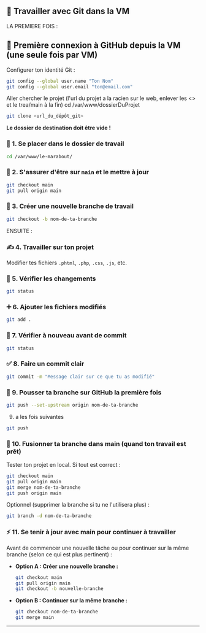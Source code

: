 ## 🔄 Travailler avec Git dans la VM
LA PREMIERE FOIS :

## 🔑 Première connexion à GitHub depuis la VM (une seule fois par VM)

Configurer ton identité Git :
```bash
git config --global user.name "Ton Nom"
git config --global user.email "ton@email.com"
```
Aller chercher le projet (l'url du projet a la racien sur le web, enlever les <> et le trea/main à la fin)
cd /var/www/dossierDuProjet
```bash
git clone <url_du_dépôt_git>
```
**Le dossier de destination doit être vide !**

### 📍 1. Se placer dans le dossier de travail
```bash
cd /var/www/le-marabout/
```

### 🌱 2. S'assurer d'être sur `main` et le mettre à jour
```bash
git checkout main
git pull origin main
```

### 🌿 3. Créer une nouvelle branche de travail
```bash
git checkout -b nom-de-ta-branche
```

ENSUITE :
### ✍️ 4. Travailler sur ton projet
Modifier tes fichiers `.phtml`, `.php`, `.css`, `.js`, etc.

### 🔎 5. Vérifier les changements
```bash
git status
```

### ➕ 6. Ajouter les fichiers modifiés
```bash
git add .
```

### 🧹 7. Vérifier à nouveau avant de commit
```bash
git status
```

### ✅ 8. Faire un commit clair
```bash
git commit -m "Message clair sur ce que tu as modifié"
```

### 🚀 9. Pousser ta branche sur GitHub la première fois
```bash
git push --set-upstream origin nom-de-ta-branche
```
9. a les fois suivantes 
```bash
git push
```

### 🔄 10. Fusionner ta branche dans main (quand ton travail est prêt)
Tester ton projet en local. Si tout est correct :
```bash
git checkout main
git pull origin main
git merge nom-de-ta-branche
git push origin main
```
Optionnel (supprimer la branche si tu ne l'utilisera plus) :
```bash
git branch -d nom-de-ta-branche
```

### ⚡ 11. Se tenir à jour avec main pour continuer à travailler
Avant de commencer une nouvelle tâche ou pour continuer sur la même branche (selon ce qui est plus pertinent) :

- **Option A : Créer une nouvelle branche :**
  ```bash
  git checkout main
  git pull origin main
  git checkout -b nouvelle-branche
  ```

- **Option B : Continuer sur la même branche :**
  ```bash
  git checkout nom-de-ta-branche
  git merge main
  ```

---
